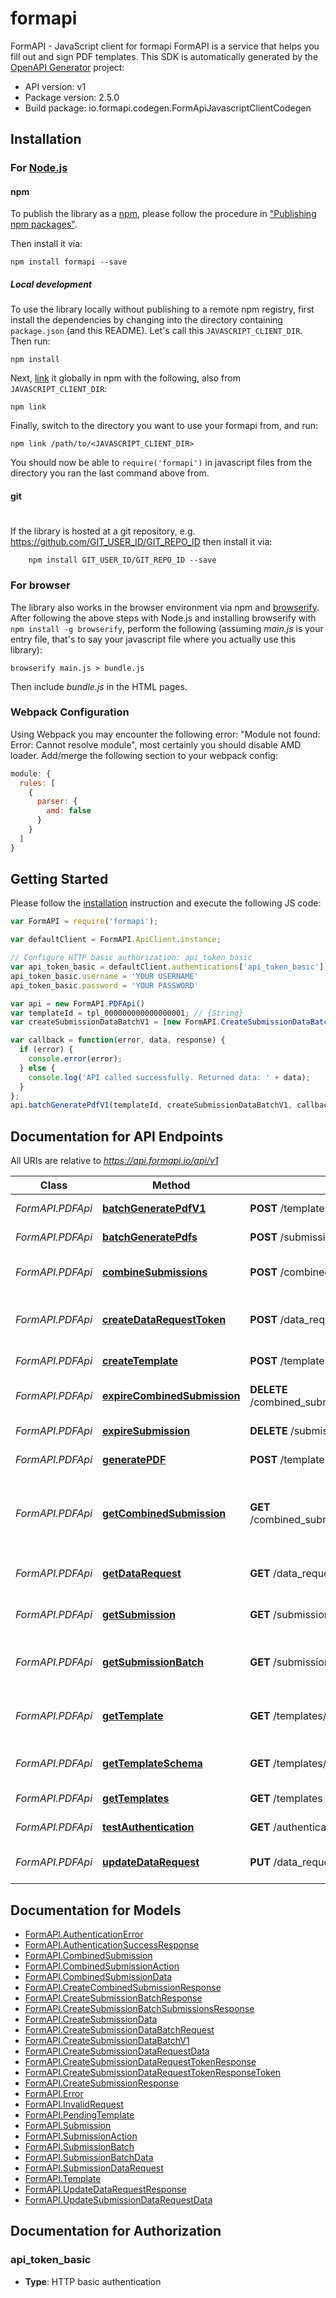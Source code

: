 # formapi

FormAPI - JavaScript client for formapi
FormAPI is a service that helps you fill out and sign PDF templates.
This SDK is automatically generated by the [OpenAPI Generator](https://openapi-generator.tech) project:

- API version: v1
- Package version: 2.5.0
- Build package: io.formapi.codegen.FormApiJavascriptClientCodegen

## Installation

### For [Node.js](https://nodejs.org/)

#### npm

To publish the library as a [npm](https://www.npmjs.com/),
please follow the procedure in ["Publishing npm packages"](https://docs.npmjs.com/getting-started/publishing-npm-packages).

Then install it via:

```shell
npm install formapi --save
```

##### Local development

To use the library locally without publishing to a remote npm registry, first install the dependencies by changing 
into the directory containing `package.json` (and this README). Let's call this `JAVASCRIPT_CLIENT_DIR`. Then run:

```shell
npm install
```

Next, [link](https://docs.npmjs.com/cli/link) it globally in npm with the following, also from `JAVASCRIPT_CLIENT_DIR`:

```shell
npm link
```

Finally, switch to the directory you want to use your formapi from, and run:

```shell
npm link /path/to/<JAVASCRIPT_CLIENT_DIR>
```

You should now be able to `require('formapi')` in javascript files from the directory you ran the last 
command above from.

#### git
#
If the library is hosted at a git repository, e.g.
https://github.com/GIT_USER_ID/GIT_REPO_ID
then install it via:

```shell
    npm install GIT_USER_ID/GIT_REPO_ID --save
```

### For browser

The library also works in the browser environment via npm and [browserify](http://browserify.org/). After following
the above steps with Node.js and installing browserify with `npm install -g browserify`,
perform the following (assuming *main.js* is your entry file, that's to say your javascript file where you actually 
use this library):

```shell
browserify main.js > bundle.js
```

Then include *bundle.js* in the HTML pages.

### Webpack Configuration

Using Webpack you may encounter the following error: "Module not found: Error:
Cannot resolve module", most certainly you should disable AMD loader. Add/merge
the following section to your webpack config:

```javascript
module: {
  rules: [
    {
      parser: {
        amd: false
      }
    }
  ]
}
```

## Getting Started

Please follow the [installation](#installation) instruction and execute the following JS code:

```javascript
var FormAPI = require('formapi');

var defaultClient = FormAPI.ApiClient.instance;

// Configure HTTP basic authorization: api_token_basic
var api_token_basic = defaultClient.authentications['api_token_basic'];
api_token_basic.username = 'YOUR USERNAME'
api_token_basic.password = 'YOUR PASSWORD'

var api = new FormAPI.PDFApi()
var templateId = tpl_000000000000000001; // {String} 
var createSubmissionDataBatchV1 = [new FormAPI.CreateSubmissionDataBatchV1()]; // {[CreateSubmissionDataBatchV1]} 

var callback = function(error, data, response) {
  if (error) {
    console.error(error);
  } else {
    console.log('API called successfully. Returned data: ' + data);
  }
};
api.batchGeneratePdfV1(templateId, createSubmissionDataBatchV1, callback);

```

## Documentation for API Endpoints

All URIs are relative to *https://api.formapi.io/api/v1*

Class | Method | HTTP request | Description
------------ | ------------- | ------------- | -------------
*FormAPI.PDFApi* | [**batchGeneratePdfV1**](docs/PDFApi.md#batchGeneratePdfV1) | **POST** /templates/{template_id}/submissions/batch | Generates multiple PDFs
*FormAPI.PDFApi* | [**batchGeneratePdfs**](docs/PDFApi.md#batchGeneratePdfs) | **POST** /submissions/batches | Generates multiple PDFs
*FormAPI.PDFApi* | [**combineSubmissions**](docs/PDFApi.md#combineSubmissions) | **POST** /combined_submissions | Merge generated PDFs together
*FormAPI.PDFApi* | [**createDataRequestToken**](docs/PDFApi.md#createDataRequestToken) | **POST** /data_requests/{data_request_id}/tokens | Creates a new data request token for form authentication
*FormAPI.PDFApi* | [**createTemplate**](docs/PDFApi.md#createTemplate) | **POST** /templates | Upload a new PDF template
*FormAPI.PDFApi* | [**expireCombinedSubmission**](docs/PDFApi.md#expireCombinedSubmission) | **DELETE** /combined_submissions/{combined_submission_id} | Expire a combined submission
*FormAPI.PDFApi* | [**expireSubmission**](docs/PDFApi.md#expireSubmission) | **DELETE** /submissions/{submission_id} | Expire a PDF submission
*FormAPI.PDFApi* | [**generatePDF**](docs/PDFApi.md#generatePDF) | **POST** /templates/{template_id}/submissions | Generates a new PDF
*FormAPI.PDFApi* | [**getCombinedSubmission**](docs/PDFApi.md#getCombinedSubmission) | **GET** /combined_submissions/{combined_submission_id} | Check the status of a combined submission (merged PDFs)
*FormAPI.PDFApi* | [**getDataRequest**](docs/PDFApi.md#getDataRequest) | **GET** /data_requests/{data_request_id} | Look up a submission data request
*FormAPI.PDFApi* | [**getSubmission**](docs/PDFApi.md#getSubmission) | **GET** /submissions/{submission_id} | Check the status of a PDF
*FormAPI.PDFApi* | [**getSubmissionBatch**](docs/PDFApi.md#getSubmissionBatch) | **GET** /submissions/batches/{submission_batch_id} | Check the status of a submission batch job
*FormAPI.PDFApi* | [**getTemplate**](docs/PDFApi.md#getTemplate) | **GET** /templates/{template_id} | Check the status of an uploaded template
*FormAPI.PDFApi* | [**getTemplateSchema**](docs/PDFApi.md#getTemplateSchema) | **GET** /templates/{template_id}/schema | Fetch the JSON schema for a template
*FormAPI.PDFApi* | [**getTemplates**](docs/PDFApi.md#getTemplates) | **GET** /templates | Get a list of all templates
*FormAPI.PDFApi* | [**testAuthentication**](docs/PDFApi.md#testAuthentication) | **GET** /authentication | Test Authentication
*FormAPI.PDFApi* | [**updateDataRequest**](docs/PDFApi.md#updateDataRequest) | **PUT** /data_requests/{data_request_id} | Update a submission data request


## Documentation for Models

 - [FormAPI.AuthenticationError](docs/AuthenticationError.md)
 - [FormAPI.AuthenticationSuccessResponse](docs/AuthenticationSuccessResponse.md)
 - [FormAPI.CombinedSubmission](docs/CombinedSubmission.md)
 - [FormAPI.CombinedSubmissionAction](docs/CombinedSubmissionAction.md)
 - [FormAPI.CombinedSubmissionData](docs/CombinedSubmissionData.md)
 - [FormAPI.CreateCombinedSubmissionResponse](docs/CreateCombinedSubmissionResponse.md)
 - [FormAPI.CreateSubmissionBatchResponse](docs/CreateSubmissionBatchResponse.md)
 - [FormAPI.CreateSubmissionBatchSubmissionsResponse](docs/CreateSubmissionBatchSubmissionsResponse.md)
 - [FormAPI.CreateSubmissionData](docs/CreateSubmissionData.md)
 - [FormAPI.CreateSubmissionDataBatchRequest](docs/CreateSubmissionDataBatchRequest.md)
 - [FormAPI.CreateSubmissionDataBatchV1](docs/CreateSubmissionDataBatchV1.md)
 - [FormAPI.CreateSubmissionDataRequestData](docs/CreateSubmissionDataRequestData.md)
 - [FormAPI.CreateSubmissionDataRequestTokenResponse](docs/CreateSubmissionDataRequestTokenResponse.md)
 - [FormAPI.CreateSubmissionDataRequestTokenResponseToken](docs/CreateSubmissionDataRequestTokenResponseToken.md)
 - [FormAPI.CreateSubmissionResponse](docs/CreateSubmissionResponse.md)
 - [FormAPI.Error](docs/Error.md)
 - [FormAPI.InvalidRequest](docs/InvalidRequest.md)
 - [FormAPI.PendingTemplate](docs/PendingTemplate.md)
 - [FormAPI.Submission](docs/Submission.md)
 - [FormAPI.SubmissionAction](docs/SubmissionAction.md)
 - [FormAPI.SubmissionBatch](docs/SubmissionBatch.md)
 - [FormAPI.SubmissionBatchData](docs/SubmissionBatchData.md)
 - [FormAPI.SubmissionDataRequest](docs/SubmissionDataRequest.md)
 - [FormAPI.Template](docs/Template.md)
 - [FormAPI.UpdateDataRequestResponse](docs/UpdateDataRequestResponse.md)
 - [FormAPI.UpdateSubmissionDataRequestData](docs/UpdateSubmissionDataRequestData.md)


## Documentation for Authorization


### api_token_basic

- **Type**: HTTP basic authentication

